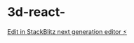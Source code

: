 # 3d-react-

[Edit in StackBlitz next generation editor ⚡️](https://stackblitz.com/~/github.com/muna8646/3d-react-)